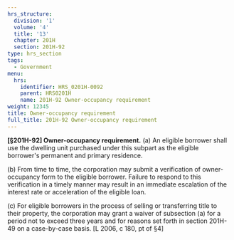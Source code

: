 ```yaml
---
hrs_structure:
  division: '1'
  volume: '4'
  title: '13'
  chapter: 201H
  section: 201H-92
type: hrs_section
tags:
  - Government
menu:
  hrs:
    identifier: HRS_0201H-0092
    parent: HRS0201H
    name: 201H-92 Owner-occupancy requirement
weight: 12345
title: Owner-occupancy requirement
full_title: 201H-92 Owner-occupancy requirement
---
```

**[§201H-92] Owner-occupancy requirement.** (a) An eligible borrower shall use the dwelling unit purchased under this subpart as the eligible borrower's permanent and primary residence.

(b) From time to time, the corporation may submit a verification of owner-occupancy form to the eligible borrower. Failure to respond to this verification in a timely manner may result in an immediate escalation of the interest rate or acceleration of the eligible loan.

(c) For eligible borrowers in the process of selling or transferring title to their property, the corporation may grant a waiver of subsection (a) for a period not to exceed three years and for reasons set forth in section 201H-49 on a case-by-case basis. [L 2006, c 180, pt of §4]